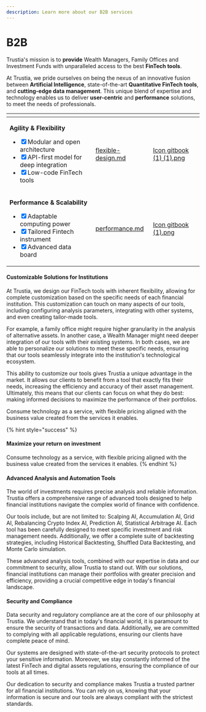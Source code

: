 ```yaml
---
description: Learn more about our B2B services
---
```


# B2B

Trustia's mission is to **provide** Wealth Managers, Family Offices and Investment Funds with unparalleled access to the best **FinTech tools**.

At Trustia, we pride ourselves on being the nexus of an innovative fusion between **Artificial Intelligence**, state-of-the-art **Quantitative FinTech tools**, and **cutting-edge data management**. This unique blend of expertise and technology enables us to deliver **user-centric** and **performance** solutions, to meet the needs of professionals.

<table data-card-size="large" data-view="cards"><thead><tr><th></th><th data-hidden data-card-target data-type="content-ref"></th><th data-hidden data-card-cover data-type="files"></th></tr></thead><tbody><tr><td><p><strong>Agility &#x26; Flexibility</strong></p><ul class="contains-task-list"><li><input type="checkbox" checked>Modular and open architecture</li><li><input type="checkbox" checked>API-first model for deep integration</li><li><input type="checkbox" checked>Low-code FinTech tools</li></ul></td><td><a href="flexible-design.md">flexible-design.md</a></td><td><a href="../../.gitbook/assets/Icon gitbook (1) (1).png">Icon gitbook (1) (1).png</a></td></tr><tr><td><p><strong>Performance &#x26; Scalability</strong></p><ul class="contains-task-list"><li><input type="checkbox" checked>Adaptable computing power</li><li><input type="checkbox" checked>Tailored Fintech instrument</li><li><input type="checkbox" checked>Advanced data board</li></ul></td><td><a href="performance.md">performance.md</a></td><td><a href="../../.gitbook/assets/Icon gitbook (1).png">Icon gitbook (1).png</a></td></tr></tbody></table>

#### Customizable Solutions for Institutions

At Trustia, we design our FinTech tools with inherent flexibility, allowing for complete customization based on the specific needs of each financial institution. This customization can touch on many aspects of our tools, including configuring analysis parameters, integrating with other systems, and even creating tailor-made tools.

For example, a family office might require higher granularity in the analysis of alternative assets. In another case, a Wealth Manager might need deeper integration of our tools with their existing systems. In both cases, we are able to personalize our solutions to meet these specific needs, ensuring that our tools seamlessly integrate into the institution's technological ecosystem.

This ability to customize our tools gives Trustia a unique advantage in the market. It allows our clients to benefit from a tool that exactly fits their needs, increasing the efficiency and accuracy of their asset management. Ultimately, this means that our clients can focus on what they do best: making informed decisions to maximize the performance of their portfolios.

Consume technology as a service, with flexible pricing aligned with the business value created from the services it enables.

{% hint style="success" %}
#### **Maximize your return on investment**

Consume technology as a service, with flexible pricing aligned with the business value created from the services it enables.
{% endhint %}

#### Advanced Analysis and Automation Tools

The world of investments requires precise analysis and reliable information. Trustia offers a comprehensive range of advanced tools designed to help financial institutions navigate the complex world of finance with confidence.

Our tools include, but are not limited to: Scalping AI, Accumulation AI, Grid AI, Rebalancing Crypto Index AI, Prediction AI, Statistical Arbitrage AI. Each tool has been carefully designed to meet specific investment and risk management needs. Additionally, we offer a complete suite of backtesting strategies, including Historical Backtesting, Shuffled Data Backtesting, and Monte Carlo simulation.

These advanced analysis tools, combined with our expertise in data and our commitment to security, allow Trustia to stand out. With our solutions, financial institutions can manage their portfolios with greater precision and efficiency, providing a crucial competitive edge in today's financial landscape.

#### Security and Compliance

Data security and regulatory compliance are at the core of our philosophy at Trustia. We understand that in today's financial world, it is paramount to ensure the security of transactions and data. Additionally, we are committed to complying with all applicable regulations, ensuring our clients have complete peace of mind.

Our systems are designed with state-of-the-art security protocols to protect your sensitive information. Moreover, we stay constantly informed of the latest FinTech and digital assets regulations, ensuring the compliance of our tools at all times.

Our dedication to security and compliance makes Trustia a trusted partner for all financial institutions. You can rely on us, knowing that your information is secure and our tools are always compliant with the strictest standards.
